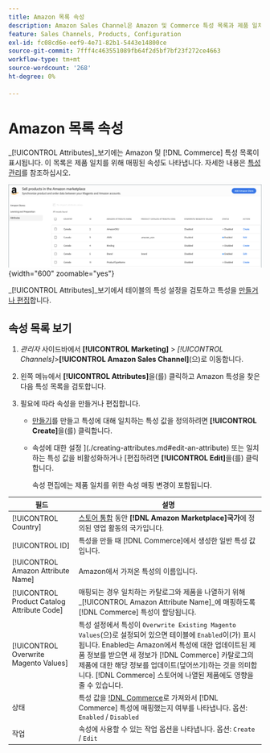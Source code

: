 ```yaml
---
title: Amazon 목록 속성
description: Amazon Sales Channel은 Amazon 및 Commerce 특성 목록과 제품 일치를 위해 매핑되는 방법을 모니터링하는 [!UICONTROL Attributes] 탭을 제공합니다.
feature: Sales Channels, Products, Configuration
exl-id: fc08cd6e-eef9-4e71-82b1-5443e14800ce
source-git-commit: 7fff4c463551089fb64f2d5bf7bf23f272ce4663
workflow-type: tm+mt
source-wordcount: '268'
ht-degree: 0%

---
```


# Amazon 목록 속성

_[!UICONTROL Attributes]_보기에는 Amazon 및 [!DNL Commerce] 특성 목록이 표시됩니다. 이 목록은 제품 일치를 위해 매핑된 속성도 나타냅니다. 자세한 내용은 [특성 관리](./managing-attributes.md)를 참조하십시오.

![특성 보기](assets/amazon-attributes-view.png){width="600" zoomable="yes"}

_[!UICONTROL Attributes]_보기에서 테이블의 특성 설정을 검토하고 특성을 [만들거나 편집](./creating-attributes.md)합니다.

## 속성 목록 보기

1. _관리자_ 사이드바에서 **[!UICONTROL Marketing]** > _[!UICONTROL Channels]_>**[!UICONTROL Amazon Sales Channel]**(으)로 이동합니다.

1. 왼쪽 메뉴에서 **[!UICONTROL Attributes]**&#x200B;을(를) 클릭하고 Amazon 특성을 찾은 다음 특성 목록을 검토합니다.

1. 필요에 따라 속성을 만들거나 편집합니다.

   - [만들기](./creating-attributes.md#create-an-attribute)를 만들고 특성에 대해 일치하는 특성 값을 정의하려면 **[!UICONTROL Create]**&#x200B;을(를) 클릭합니다.

   - 속성에 대한 설정 ](./creating-attributes.md#edit-an-attribute) 또는 일치하는 특성 값을 비활성화하거나 [편집하려면 **[!UICONTROL Edit]**&#x200B;을(를) 클릭합니다.

     속성 편집에는 제품 일치를 위한 속성 매핑 변경이 포함됩니다.

| 필드 | 설명 |
|---------------------------------------------|---------------------------------------------------------------------------------------------------------------------------------------------------------------------------------------------------------------------------------------------------------------------------------------------------------------------------------------------------------------------------------------------------------------------|
| [!UICONTROL Country] | [스토어 통합](./store-integration.md) 동안 **[!DNL Amazon Marketplace]국가**&#x200B;에 정의된 영업 활동의 국가입니다. |
| [!UICONTROL ID] | 특성을 만들 때 [!DNL Commerce]에서 생성한 일반 특성 값입니다. |
| [!UICONTROL Amazon Attribute Name] | Amazon에서 가져온 특성의 이름입니다. |
| [!UICONTROL Product Catalog Attribute Code] | 매핑되는 경우 일치하는 카탈로그와 제품을 나열하기 위해 _[!UICONTROL Amazon Attribute Name]_에 매핑하도록 [!DNL Commerce] 특성이 할당됩니다. |
| [!UICONTROL Overwrite Magento Values] | 특성 설정에서 특성이 `Overwrite Existing Magento Values`(으)로 설정되어 있으면 테이블에 `Enabled`이(가) 표시됩니다. Enabled는 Amazon에서 특성에 대한 업데이트된 제품 정보를 받으면 새 정보가 [!DNL Commerce] 카탈로그의 제품에 대한 해당 정보를 업데이트(덮어쓰기)하는 것을 의미합니다. [!DNL Commerce] 스토어에 나열된 제품에도 영향을 줄 수 있습니다. |
| 상태 | 특성 값을 [!DNL Commerce](으)로 가져와서 [!DNL Commerce] 특성에 매핑했는지 여부를 나타냅니다. 옵션: `Enabled` / `Disabled` |
| 작업 | 속성에 사용할 수 있는 작업 옵션을 나타냅니다. 옵션: `Create` / `Edit` |
